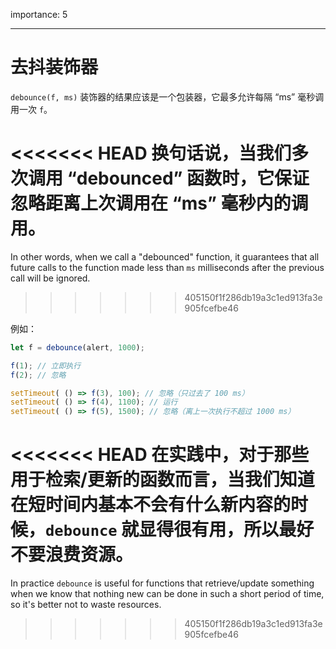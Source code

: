 importance: 5

---

# 去抖装饰器

`debounce(f, ms)` 装饰器的结果应该是一个包装器，它最多允许每隔 “ms” 毫秒调用一次 `f`。

<<<<<<< HEAD
换句话说，当我们多次调用 “debounced” 函数时，它保证忽略距离上次调用在 “ms” 毫秒内的调用。
=======
In other words, when we call a "debounced" function, it guarantees that all future calls to the function made less than `ms` milliseconds after the previous call will be ignored.
>>>>>>> 405150f1f286db19a3c1ed913fa3e905fcefbe46

例如：

```js no-beautify
let f = debounce(alert, 1000);

f(1); // 立即执行
f(2); // 忽略

setTimeout( () => f(3), 100); // 忽略（只过去了 100 ms）
setTimeout( () => f(4), 1100); // 运行
setTimeout( () => f(5), 1500); // 忽略（离上一次执行不超过 1000 ms）
```

<<<<<<< HEAD
在实践中，对于那些用于检索/更新的函数而言，当我们知道在短时间内基本不会有什么新内容的时候，`debounce` 就显得很有用，所以最好不要浪费资源。
=======
In practice `debounce` is useful for functions that retrieve/update something when we know that nothing new can be done in such a short period of time, so it's better not to waste resources.
>>>>>>> 405150f1f286db19a3c1ed913fa3e905fcefbe46

